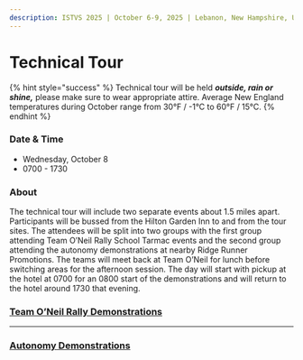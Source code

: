 ```yaml
---
description: ISTVS 2025 | October 6-9, 2025 | Lebanon, New Hampshire, USA
---
```


# Technical Tour

{% hint style="success" %}
Technical tour will be held _**outside, rain or shine,**_ please make sure to wear appropriate attire. Average New England temperatures during October range from 30°F / -1°C to 60°F / 15°C.
{% endhint %}

### Date & Time

* Wednesday, October 8
* 0700 - 1730

### About

The technical tour will include two separate events about 1.5 miles apart. Participants will be bussed from the Hilton Garden Inn to and from the tour sites. The attendees will be split into two groups with the first group attending Team O’Neil Rally School Tarmac events and the second group attending the autonomy demonstrations at nearby Ridge Runner Promotions. The teams will meet back at Team O’Neil for lunch before switching areas for the afternoon session. The day will start with pickup at the hotel at 0700 for an 0800 start of the demonstrations and will return to the hotel around 1730 that evening.&#x20;

### [Team O’Neil Rally Demonstrations](team-oneil-rally-demonstrations.md)

***

### [Autonomy Demonstrations](autonomy-demonstration.md)
